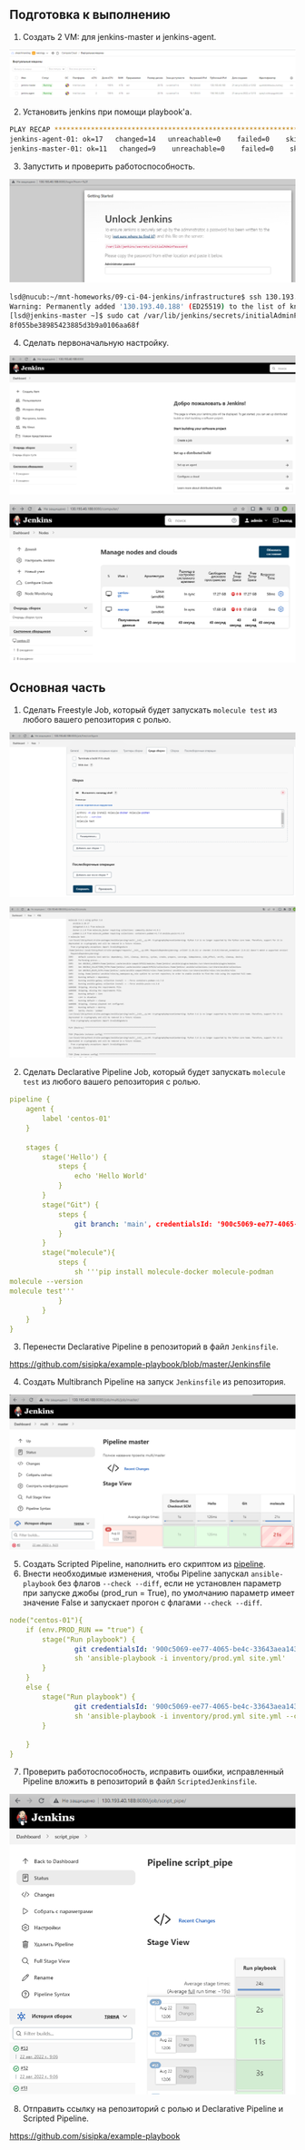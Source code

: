 ## Подготовка к выполнению

1. Создать 2 VM: для jenkins-master и jenkins-agent.

<p align="left">
  <img src="./pic/jenkins1.png">
</p>

2. Установить jenkins при помощи playbook'a.

```bash
PLAY RECAP *****************************************************************************************************************
jenkins-agent-01: ok=17   changed=14   unreachable=0    failed=0    skipped=0    rescued=0    ignored=0   
jenkins-master-01: ok=11   changed=9    unreachable=0    failed=0    skipped=0    rescued=0    ignored=0   
```

3. Запустить и проверить работоспособность.

<p align="left">
  <img src="./pic/jenkins2.png">
</p>

```bash
lsd@nucub:~/mnt-homeworks/09-ci-04-jenkins/infrastructure$ ssh 130.193.40.188
Warning: Permanently added '130.193.40.188' (ED25519) to the list of known hosts.
[lsd@jenkins-master ~]$ sudo cat /var/lib/jenkins/secrets/initialAdminPassword
8f055be38985423885d3b9a0106aa68f
```

4. Сделать первоначальную настройку.

<p align="left">
  <img src="./pic/jenkins3.png">
</p>

<p align="left">
  <img src="./pic/jenkins4.png">
</p>

## Основная часть

1. Сделать Freestyle Job, который будет запускать `molecule test` из любого вашего репозитория с ролью.

<p align="left">
  <img src="./pic/jenkins5.png">
</p>

<p align="left">
  <img src="./pic/jenkins6.png">
</p>

2. Сделать Declarative Pipeline Job, который будет запускать `molecule test` из любого вашего репозитория с ролью.

```yml
pipeline {
    agent {
        label 'centos-01'
    }

    stages {
        stage('Hello') {
            steps {
                echo 'Hello World'
            }
        }
        stage("Git") {
            steps {
                git branch: 'main', credentialsId: '900c5069-ee77-4065-be4c-33643aea1430', url: 'https://github.com/sisipka/vector-role.git'
            }
        }
        stage("molecule"){
            steps {
                sh '''pip install molecule-docker molecule-podman
molecule --version
molecule test'''
            }
        }
    }
}
```

3. Перенести Declarative Pipeline в репозиторий в файл `Jenkinsfile`.

https://github.com/sisipka/example-playbook/blob/master/Jenkinsfile

4. Создать Multibranch Pipeline на запуск `Jenkinsfile` из репозитория.

<p align="left">
  <img src="./pic/jenkins8.png">
</p>

5. Создать Scripted Pipeline, наполнить его скриптом из [pipeline](./pipeline).
6. Внести необходимые изменения, чтобы Pipeline запускал `ansible-playbook` без флагов `--check --diff`, если не установлен параметр при запуске джобы (prod_run = True), по умолчанию параметр имеет значение False и запускает прогон с флагами `--check --diff`.

```yml
node("centos-01"){
    if (env.PROD_RUN == "true") {
        stage("Run playbook") {
                git credentialsId: '900c5069-ee77-4065-be4c-33643aea1430', url: 'https://github.com/sisipka/example-playbook.git'
                sh 'ansible-playbook -i inventory/prod.yml site.yml'
        }
    }
    else {
        stage("Run playbook") {
                git credentialsId: '900c5069-ee77-4065-be4c-33643aea1430', url: 'https://github.com/sisipka/example-playbook.git'
                sh 'ansible-playbook -i inventory/prod.yml site.yml --check --diff'
        }
        
    }
}
```

7. Проверить работоспособность, исправить ошибки, исправленный Pipeline вложить в репозиторий в файл `ScriptedJenkinsfile`.

<p align="left">
  <img src="./pic/jenkins7.png">
</p>

8. Отправить ссылку на репозиторий с ролью и Declarative Pipeline и Scripted Pipeline.

https://github.com/sisipka/example-playbook

